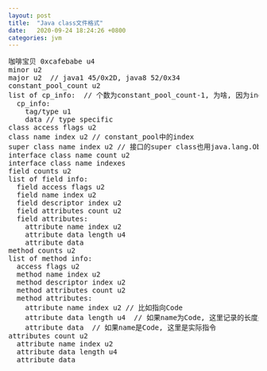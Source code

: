 ```yaml
---
layout: post
title:  "Java class文件格式"
date:   2020-09-24 18:24:26 +0800
categories: jvm
---
```



<pre>
咖啡宝贝 0xcafebabe u4
minor u2
major u2  // java1 45/0x2D, java8 52/0x34
constant_pool_count u2
list of cp_info:  // 个数为constant_pool_count-1, 为啥, 因为index 0的为null/保留, 不记录, 为啥index 0的为null/保留, 因为设计者想要用0来标记不指向任何一个cp_info, 至于哪里用到了这个, 不是很清楚
  cp_info:
    tag/type u1
    data // type specific
class access flags u2
class name index u2 // constant_pool中的index
super class name index u2 // 接口的super class也用java.lang.Object占个位
interface class name count u2
interface class name indexes
field counts u2
list of field info:
  field access flags u2
  field name index u2
  field descriptor index u2
  field attributes count u2
  field attributes:
    attribute name index u2
    attribute data length u4
    attribute data
method counts u2
list of method info:
  access flags u2
  method name index u2
  method descriptor index u2
  method attributes count u2
  method attributes:
    attribute name index u2 // 比如指向Code
    attribute data length u4  // 如果name为Code, 这里记录的长度是指令长度
    attribute data  // 如果name是Code, 这里是实际指令
attributes count u2
  attribute name index u2
  attribute data length u4
  attribute data

</pre>